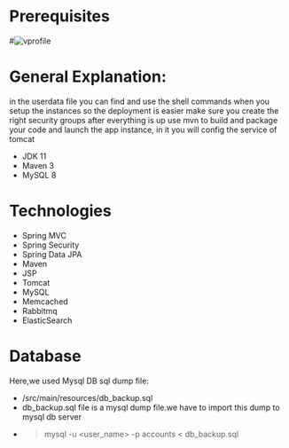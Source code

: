 # Prerequisites
#![vprofile](https://github.com/user-attachments/assets/56a2805c-f751-4fcd-9a97-a2bd185fe94d)

# General Explanation:
in the userdata file you can find and use the shell commands when you setup the instances so the deployment is easier
make sure you create the right security groups 
after everything is up use mvn to build and package your code and launch the app instance, in it you will config the service of tomcat



- JDK 11 
- Maven 3 
- MySQL 8

# Technologies 
- Spring MVC
- Spring Security
- Spring Data JPA
- Maven
- JSP
- Tomcat
- MySQL
- Memcached
- Rabbitmq
- ElasticSearch
# Database
Here,we used Mysql DB 
sql dump file:
- /src/main/resources/db_backup.sql
- db_backup.sql file is a mysql dump file.we have to import this dump to mysql db server
- > mysql -u <user_name> -p accounts < db_backup.sql


